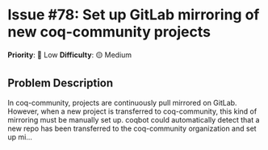 # Issue #78: Set up GitLab mirroring of new coq-community projects

**Priority**: 🚀 Low
**Difficulty**: 🟡 Medium

## Problem Description

In coq-community, projects are continuously pull mirrored on GitLab. However, when a new project is transferred to coq-community, this kind of mirroring must be manually set up.     coqbot could automatically detect that a new repo has been transferred to the coq-community organization and set up mi...
